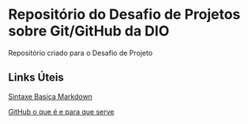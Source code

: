 # Repositório do Desafio de Projetos sobre Git/GitHub da DIO
Repositório criado para o Desafio de Projeto

## Links Úteis
[Sintaxe Basica Markdown](https://www.markdownguide.org/basic-syntax/)

[GitHub o que é e para que serve](https://blog.geekhunter.com.br/github-o-que-e-como-usar/#:~:text=J%C3%A1%20o%20GitHub%2C%20lan%C3%A7ado%20em,armaz%C3%A9m%20de%20c%C3%B3digos%20na%20nuvem.)

